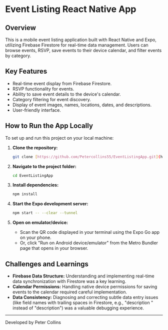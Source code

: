# Event Listing React Native App

## Overview
This is a mobile event listing application built with React Native and Expo, utilizing Firebase Firestore for real-time data management. Users can browse events, RSVP, save events to their device calendar, and filter events by category.

## Key Features
* Real-time event display from Firebase Firestore.
* RSVP functionality for events.
* Ability to save event details to the device's calendar.
* Category filtering for event discovery.
* Display of event images, names, locations, dates, and descriptions.
* User-friendly interface.

## How to Run the App Locally

To set up and run this project on your local machine:

1.  **Clone the repository:**
    ```bash
    git clone [https://github.com/Petercollins55/EventListingApp.git](https://github.com/Petercollins55/EventListingApp.git)
    ```

2.  **Navigate to the project folder:**
    ```bash
    cd EventListingApp
    ```

3.  **Install dependencies:**
    ```bash
    npm install
    ```

4.  **Start the Expo development server:**
    ```bash
    npm start -- --clear --tunnel
    ```

5.  **Open on emulator/device:**
    * Scan the QR code displayed in your terminal using the Expo Go app on your phone.
    * Or, click "Run on Android device/emulator" from the Metro Bundler page that opens in your browser.

## Challenges and Learnings
* **Firebase Data Structure:** Understanding and implementing real-time data synchronization with Firestore was a key learning.
* **Calendar Permissions:** Handling native device permissions for saving events to the calendar required careful implementation.
* **Data Consistency:** Diagnosing and correcting subtle data entry issues (like field names with trailing spaces in Firestore, e.g., "description " instead of "description") was a valuable debugging experience.

---

Developed by Peter Collins
